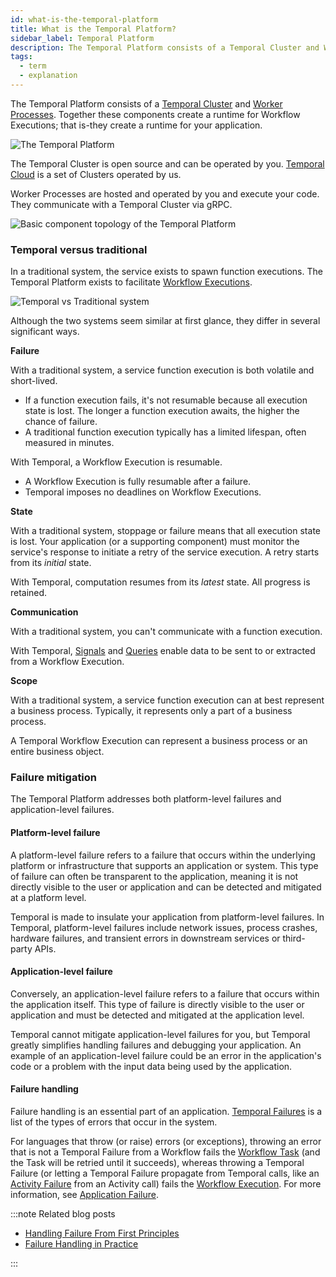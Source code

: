 ```yaml
---
id: what-is-the-temporal-platform
title: What is the Temporal Platform?
sidebar_label: Temporal Platform
description: The Temporal Platform consists of a Temporal Cluster and Worker Processes.
tags:
  - term
  - explanation
---
```


The Temporal Platform consists of a [Temporal Cluster](/concepts/what-is-a-temporal-cluster) and [Worker Processes](/concepts/what-is-a-worker-process).
Together these components create a runtime for Workflow Executions; that is-they create a runtime for your application.

![The Temporal Platform](/diagrams/temporal-platform-simple.svg)

The Temporal Cluster is open source and can be operated by you.
[Temporal Cloud](/concepts/what-is-temporal-cloud) is a set of Clusters operated by us.

Worker Processes are hosted and operated by you and execute your code.
They communicate with a Temporal Cluster via gRPC.

![Basic component topology of the Temporal Platform](/diagrams/temporal-platform-component-topology.svg)

### Temporal versus traditional

In a traditional system, the service exists to spawn function executions.
The Temporal Platform exists to facilitate [Workflow Executions](/workflows#workflow-execution).

![Temporal vs Traditional system](/diagrams/temporal-vs-traditional.svg)

Although the two systems seem similar at first glance, they differ in several significant ways.

**Failure**

With a traditional system, a service function execution is both volatile and short-lived.

- If a function execution fails, it's not resumable because all execution state is lost.
  The longer a function execution awaits, the higher the chance of failure.
- A traditional function execution typically has a limited lifespan, often measured in minutes.

With Temporal, a Workflow Execution is resumable.

- A Workflow Execution is fully resumable after a failure.
- Temporal imposes no deadlines on Workflow Executions.

**State**

With a traditional system, stoppage or failure means that all execution state is lost.
Your application (or a supporting component) must monitor the service's response to initiate a retry of the service execution.
A retry starts from its _initial_ state.

With Temporal, computation resumes from its _latest_ state.
All progress is retained.

**Communication**

With a traditional system, you can't communicate with a function execution.

With Temporal, [Signals](/concepts/what-is-a-signal) and [Queries](/concepts/what-is-a-query) enable data to be sent to or extracted from a Workflow Execution.

**Scope**

With a traditional system, a service function execution can at best represent a business process.
Typically, it represents only a part of a business process.

A Temporal Workflow Execution can represent a business process or an entire business object.

### Failure mitigation

The Temporal Platform addresses both platform-level failures and application-level failures.

#### Platform-level failure

A platform-level failure refers to a failure that occurs within the underlying platform or infrastructure that supports an application or system.
This type of failure can often be transparent to the application, meaning it is not directly visible to the user or application and can be detected and mitigated at a platform level.

Temporal is made to insulate your application from platform-level failures.
In Temporal, platform-level failures include network issues, process crashes, hardware failures, and transient errors in downstream services or third-party APIs.

#### Application-level failure

Conversely, an application-level failure refers to a failure that occurs within the application itself.
This type of failure is directly visible to the user or application and must be detected and mitigated at the application level.

Temporal cannot mitigate application-level failures for you, but Temporal greatly simplifies handling failures and debugging your application.
An example of an application-level failure could be an error in the application's code or a problem with the input data being used by the application.

#### Failure handling

Failure handling is an essential part of an application.
[Temporal Failures](/kb/failures) is a list of the types of errors that occur in the system.

For languages that throw (or raise) errors (or exceptions), throwing an error that is not a Temporal Failure from a Workflow fails the [Workflow Task](/concepts/what-is-a-workflow-task) (and the Task will be retried until it succeeds), whereas throwing a Temporal Failure (or letting a Temporal Failure propagate from Temporal calls, like an [Activity Failure](/kb/failures#activity-failure) from an Activity call) fails the [Workflow Execution](/concepts/what-is-a-workflow-execution).
For more information, see [Application Failure](/kb/failures#application-failure).

:::note Related blog posts

- [Handling Failure From First Principles](https://dominik-tornow.medium.com/handling-failures-from-first-principles-1ed976b1b869)
- [Failure Handling in Practice](https://temporal.io/blog/failure-handling-in-practice)

:::
